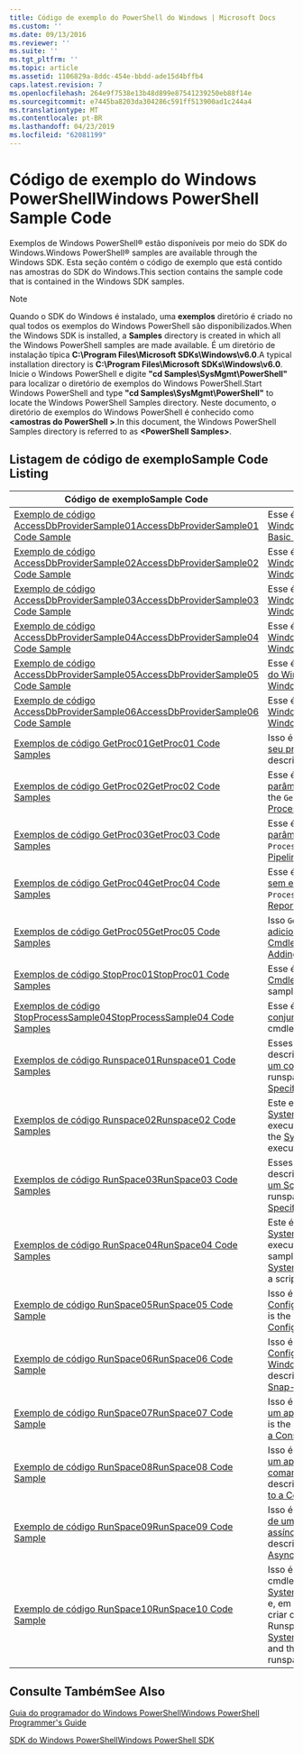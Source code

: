 ```yaml
---
title: Código de exemplo do PowerShell do Windows | Microsoft Docs
ms.custom: ''
ms.date: 09/13/2016
ms.reviewer: ''
ms.suite: ''
ms.tgt_pltfrm: ''
ms.topic: article
ms.assetid: 1106829a-8ddc-454e-bbdd-ade15d4bffb4
caps.latest.revision: 7
ms.openlocfilehash: 264e9f7538e13b48d899e87541239250eb88f14e
ms.sourcegitcommit: e7445ba8203da304286c591ff513900ad1c244a4
ms.translationtype: MT
ms.contentlocale: pt-BR
ms.lasthandoff: 04/23/2019
ms.locfileid: "62081199"
---
```

# <a name="windows-powershell-sample-code"></a><span data-ttu-id="ebad3-102">Código de exemplo do Windows PowerShell</span><span class="sxs-lookup"><span data-stu-id="ebad3-102">Windows PowerShell Sample Code</span></span>

<span data-ttu-id="ebad3-103">Exemplos de Windows PowerShell® estão disponíveis por meio do SDK do Windows.</span><span class="sxs-lookup"><span data-stu-id="ebad3-103">Windows PowerShell® samples are available through the Windows SDK.</span></span> <span data-ttu-id="ebad3-104">Esta seção contém o código de exemplo que está contido nas amostras do SDK do Windows.</span><span class="sxs-lookup"><span data-stu-id="ebad3-104">This section contains the sample code that is contained in the Windows SDK samples.</span></span>

> [!NOTE]
> <span data-ttu-id="ebad3-105">Quando o SDK do Windows é instalado, uma **exemplos** diretório é criado no qual todos os exemplos do Windows PowerShell são disponibilizados.</span><span class="sxs-lookup"><span data-stu-id="ebad3-105">When the Windows SDK is installed, a **Samples** directory is created in which all the Windows PowerShell samples are made available.</span></span> <span data-ttu-id="ebad3-106">É um diretório de instalação típica **C:\Program Files\Microsoft SDKs\Windows\v6.0**.</span><span class="sxs-lookup"><span data-stu-id="ebad3-106">A typical installation directory is **C:\Program Files\Microsoft SDKs\Windows\v6.0**.</span></span> <span data-ttu-id="ebad3-107">Inicie o Windows PowerShell e digite **"cd Samples\SysMgmt\PowerShell"** para localizar o diretório de exemplos do Windows PowerShell.</span><span class="sxs-lookup"><span data-stu-id="ebad3-107">Start Windows PowerShell and type **"cd Samples\SysMgmt\PowerShell"**  to locate the Windows PowerShell Samples directory.</span></span> <span data-ttu-id="ebad3-108">Neste documento, o diretório de exemplos do Windows PowerShell é conhecido como  **\<amostras do PowerShell >**.</span><span class="sxs-lookup"><span data-stu-id="ebad3-108">In this document, the Windows PowerShell Samples directory is referred to as **\<PowerShell Samples>**.</span></span>

## <a name="sample-code-listing"></a><span data-ttu-id="ebad3-109">Listagem de código de exemplo</span><span class="sxs-lookup"><span data-stu-id="ebad3-109">Sample Code Listing</span></span>

|<span data-ttu-id="ebad3-110">Código de exemplo</span><span class="sxs-lookup"><span data-stu-id="ebad3-110">Sample Code</span></span>|<span data-ttu-id="ebad3-111">Descrição</span><span class="sxs-lookup"><span data-stu-id="ebad3-111">Description</span></span>|
|-----------------|-----------------|
|[<span data-ttu-id="ebad3-112">Exemplo de código AccessDbProviderSample01</span><span class="sxs-lookup"><span data-stu-id="ebad3-112">AccessDbProviderSample01 Code Sample</span></span>](./accessdbprovidersample01-code-sample.md)|<span data-ttu-id="ebad3-113">Esse é o provedor descrito em [criando um provedor básico do Windows PowerShell](./creating-a-basic-windows-powershell-provider.md).</span><span class="sxs-lookup"><span data-stu-id="ebad3-113">This is the provider described in [Creating a Basic Windows PowerShell Provider](./creating-a-basic-windows-powershell-provider.md).</span></span>|
|[<span data-ttu-id="ebad3-114">Exemplo de código AccessDbProviderSample02</span><span class="sxs-lookup"><span data-stu-id="ebad3-114">AccessDbProviderSample02 Code Sample</span></span>](./accessdbprovidersample02-code-sample.md)|<span data-ttu-id="ebad3-115">Esse é o provedor descrito em [criando um provedor de unidade do Windows PowerShell](./creating-a-windows-powershell-drive-provider.md).</span><span class="sxs-lookup"><span data-stu-id="ebad3-115">This is the provider described in [Creating a Windows PowerShell Drive Provider](./creating-a-windows-powershell-drive-provider.md).</span></span>|
|[<span data-ttu-id="ebad3-116">Exemplo de código AccessDbProviderSample03</span><span class="sxs-lookup"><span data-stu-id="ebad3-116">AccessDbProviderSample03 Code Sample</span></span>](./accessdbprovidersample03-code-sample.md)|<span data-ttu-id="ebad3-117">Esse é o provedor descrito em [criando um provedor de Item do Windows PowerShell](./creating-a-windows-powershell-item-provider.md).</span><span class="sxs-lookup"><span data-stu-id="ebad3-117">This is the provider described in [Creating a Windows PowerShell Item Provider](./creating-a-windows-powershell-item-provider.md).</span></span>|
|[<span data-ttu-id="ebad3-118">Exemplo de código AccessDbProviderSample04</span><span class="sxs-lookup"><span data-stu-id="ebad3-118">AccessDbProviderSample04 Code Sample</span></span>](./accessdbprovidersample04-code-sample.md)|<span data-ttu-id="ebad3-119">Esse é o provedor descrito em [criando um provedor de contêiner do Windows PowerShell](./creating-a-windows-powershell-container-provider.md).</span><span class="sxs-lookup"><span data-stu-id="ebad3-119">This is the provider described in [Creating a Windows PowerShell Container Provider](./creating-a-windows-powershell-container-provider.md).</span></span>|
|[<span data-ttu-id="ebad3-120">Exemplo de código AccessDbProviderSample05</span><span class="sxs-lookup"><span data-stu-id="ebad3-120">AccessDbProviderSample05 Code Sample</span></span>](./accessdbprovidersample05-code-sample.md)|<span data-ttu-id="ebad3-121">Esse é o provedor descrito em [criando um provedor de navegação do Windows PowerShell](./creating-a-windows-powershell-navigation-provider.md).</span><span class="sxs-lookup"><span data-stu-id="ebad3-121">This is the provider described in [Creating a Windows PowerShell Navigation Provider](./creating-a-windows-powershell-navigation-provider.md).</span></span>|
|[<span data-ttu-id="ebad3-122">Exemplo de código AccessDbProviderSample06</span><span class="sxs-lookup"><span data-stu-id="ebad3-122">AccessDbProviderSample06 Code Sample</span></span>](./accessdbprovidersample06-code-sample.md)|<span data-ttu-id="ebad3-123">Esse é o provedor descrito em [criando um provedor de conteúdo do Windows PowerShell](./creating-a-windows-powershell-content-provider.md).</span><span class="sxs-lookup"><span data-stu-id="ebad3-123">This is the provider described in [Creating a Windows PowerShell Content Provider](./creating-a-windows-powershell-content-provider.md).</span></span>|
|[<span data-ttu-id="ebad3-124">Exemplos de código GetProc01</span><span class="sxs-lookup"><span data-stu-id="ebad3-124">GetProc01 Code Samples</span></span>](./getproc01-code-samples.md)|<span data-ttu-id="ebad3-125">Isso é básica `Get-Process` cmdlet de exemplo descrito em [criando seu primeiro Cmdlet](../cmdlet/creating-a-cmdlet-without-parameters.md).</span><span class="sxs-lookup"><span data-stu-id="ebad3-125">This is the basic `Get-Process` cmdlet sample described in [Creating Your First Cmdlet](../cmdlet/creating-a-cmdlet-without-parameters.md).</span></span>|
|[<span data-ttu-id="ebad3-126">Exemplos de código GetProc02</span><span class="sxs-lookup"><span data-stu-id="ebad3-126">GetProc02 Code Samples</span></span>](./getproc02-code-samples.md)|<span data-ttu-id="ebad3-127">Esse é o `Get-Process` cmdlet de exemplo descrito em [adicionando parâmetros essa entrada de linha de comando de processo](../cmdlet/adding-parameters-that-process-command-line-input.md).</span><span class="sxs-lookup"><span data-stu-id="ebad3-127">This is the `Get-Process` cmdlet sample described in [Adding Parameters that Process Command-Line Input](../cmdlet/adding-parameters-that-process-command-line-input.md).</span></span>|
|[<span data-ttu-id="ebad3-128">Exemplos de código GetProc03</span><span class="sxs-lookup"><span data-stu-id="ebad3-128">GetProc03 Code Samples</span></span>](./getproc03-code-samples.md)|<span data-ttu-id="ebad3-129">Esse é o `Get-Process` cmdlet de exemplo descrito em [adicionando parâmetros de entrada do Pipeline esse processo](../cmdlet/adding-parameters-that-process-pipeline-input.md).</span><span class="sxs-lookup"><span data-stu-id="ebad3-129">This is the `Get-Process` cmdlet sample described in [Adding Parameters that Process Pipeline Input](../cmdlet/adding-parameters-that-process-pipeline-input.md).</span></span>|
|[<span data-ttu-id="ebad3-130">Exemplos de código GetProc04</span><span class="sxs-lookup"><span data-stu-id="ebad3-130">GetProc04 Code Samples</span></span>](./getproc04-code-samples.md)|<span data-ttu-id="ebad3-131">Esse é o `Get-Process` cmdlet de exemplo descrito em [adicionando sem encerramento relatório de erros para o Cmdlet](../cmdlet/adding-non-terminating-error-reporting-to-your-cmdlet.md).</span><span class="sxs-lookup"><span data-stu-id="ebad3-131">This is the `Get-Process` cmdlet sample described in [Adding Nonterminating Error Reporting to Your Cmdlet](../cmdlet/adding-non-terminating-error-reporting-to-your-cmdlet.md).</span></span>|
|[<span data-ttu-id="ebad3-132">Exemplos de código GetProc05</span><span class="sxs-lookup"><span data-stu-id="ebad3-132">GetProc05 Code Samples</span></span>](./getproc05-code-samples.md)|<span data-ttu-id="ebad3-133">Isso `Get-Process` cmdlet é semelhante ao cmdlet descrito [adicionando sem encerramento relatório de erros para o Cmdlet](../cmdlet/adding-non-terminating-error-reporting-to-your-cmdlet.md).</span><span class="sxs-lookup"><span data-stu-id="ebad3-133">This `Get-Process` cmdlet is similar to the cmdlet described in [Adding Nonterminating Error Reporting to Your Cmdlet](../cmdlet/adding-non-terminating-error-reporting-to-your-cmdlet.md).</span></span>|
|[<span data-ttu-id="ebad3-134">Exemplos de código StopProc01</span><span class="sxs-lookup"><span data-stu-id="ebad3-134">StopProc01 Code Samples</span></span>](./stopproc01-code-samples.md)|<span data-ttu-id="ebad3-135">Esse é o `Stop-Process` cmdlet de exemplo descrito em [criando um Cmdlet que modifica o sistema](../cmdlet/creating-a-cmdlet-that-modifies-the-system.md).</span><span class="sxs-lookup"><span data-stu-id="ebad3-135">This is the `Stop-Process` cmdlet sample described in [Creating a Cmdlet That Modifies the System](../cmdlet/creating-a-cmdlet-that-modifies-the-system.md).</span></span>|
|[<span data-ttu-id="ebad3-136">Exemplos de código StopProcessSample04</span><span class="sxs-lookup"><span data-stu-id="ebad3-136">StopProcessSample04 Code Samples</span></span>](./stopprocesssample04-code-samples.md)|<span data-ttu-id="ebad3-137">Esse é o `Stop-Process` cmdlet de exemplo descrito em [adicionando conjuntos de parâmetros para um Cmdlet](../cmdlet/adding-parameter-sets-to-a-cmdlet.md).</span><span class="sxs-lookup"><span data-stu-id="ebad3-137">This is the `Stop-Process` cmdlet sample described in [Adding Parameter Sets to a Cmdlet](../cmdlet/adding-parameter-sets-to-a-cmdlet.md).</span></span>|
|[<span data-ttu-id="ebad3-138">Exemplos de código Runspace01</span><span class="sxs-lookup"><span data-stu-id="ebad3-138">Runspace01 Code Samples</span></span>](./runspace01-code-samples.md)|<span data-ttu-id="ebad3-139">Esses são os exemplos de código para o espaço de execução descrito na [criação de um Console do aplicativo que é executado um comando especificado](http://msdn.microsoft.com/en-us/793a6570-a072-4799-840b-172f28ce620e).</span><span class="sxs-lookup"><span data-stu-id="ebad3-139">These are the code samples for the runspace described in [Creating a Console Application That Runs a Specified Command](http://msdn.microsoft.com/en-us/793a6570-a072-4799-840b-172f28ce620e).</span></span>|
|[<span data-ttu-id="ebad3-140">Exemplos de código Runspace02</span><span class="sxs-lookup"><span data-stu-id="ebad3-140">Runspace02 Code Samples</span></span>](./runspace02-code-samples.md)|<span data-ttu-id="ebad3-141">Este exemplo usa o [System.Management.Automation.Runspaceinvoke](/dotnet/api/System.Management.Automation.RunspaceInvoke) classe para executar o `Get-Process` cmdlet sincronicamente.</span><span class="sxs-lookup"><span data-stu-id="ebad3-141">This sample uses the [System.Management.Automation.Runspaceinvoke](/dotnet/api/System.Management.Automation.RunspaceInvoke) class to execute the `Get-Process` cmdlet synchronously.</span></span>|
|[<span data-ttu-id="ebad3-142">Exemplos de código RunSpace03</span><span class="sxs-lookup"><span data-stu-id="ebad3-142">RunSpace03 Code Samples</span></span>](./runspace03-code-samples.md)|<span data-ttu-id="ebad3-143">Esses são os exemplos de código para o espaço de execução descrito na [criando um Console do aplicativo que é executado em um Script especificado](http://msdn.microsoft.com/en-us/a93e6006-36db-4bcc-b9da-c5bebf4ffd68).</span><span class="sxs-lookup"><span data-stu-id="ebad3-143">These are the code samples for the runspace described in [Creating a Console Application That Runs a Specified Script](http://msdn.microsoft.com/en-us/a93e6006-36db-4bcc-b9da-c5bebf4ffd68).</span></span>|
|[<span data-ttu-id="ebad3-144">Exemplos de código RunSpace04</span><span class="sxs-lookup"><span data-stu-id="ebad3-144">RunSpace04 Code Samples</span></span>](./runspace04-code-samples.md)|<span data-ttu-id="ebad3-145">Este é um exemplo de código para um runspace que usa o [System.Management.Automation.Runspaceinvoke](/dotnet/api/System.Management.Automation.RunspaceInvoke) classe para executar um script que gera um erro de encerramento.</span><span class="sxs-lookup"><span data-stu-id="ebad3-145">This is a code sample for a runspace that uses the [System.Management.Automation.Runspaceinvoke](/dotnet/api/System.Management.Automation.RunspaceInvoke) class to execute a script that generates a terminating error.</span></span>|
|[<span data-ttu-id="ebad3-146">Exemplo de código RunSpace05</span><span class="sxs-lookup"><span data-stu-id="ebad3-146">RunSpace05 Code Sample</span></span>](./runspace05-code-sample.md)|<span data-ttu-id="ebad3-147">Isso é o código-fonte para o exemplo Runspace05 descrito [Configurando um RunspaceConfiguration do Runspace usando](http://msdn.microsoft.com/en-us/42681d19-2d05-4975-befd-afb1990e79b2).</span><span class="sxs-lookup"><span data-stu-id="ebad3-147">This is the source code for the Runspace05 sample described in [Configuring a Runspace Using RunspaceConfiguration](http://msdn.microsoft.com/en-us/42681d19-2d05-4975-befd-afb1990e79b2).</span></span>|
|[<span data-ttu-id="ebad3-148">Exemplo de código RunSpace06</span><span class="sxs-lookup"><span data-stu-id="ebad3-148">RunSpace06 Code Sample</span></span>](./runspace06-code-sample.md)|<span data-ttu-id="ebad3-149">Isso é o código-fonte para o exemplo Runspace06 descrito [Configurando um Runspace usando um Snap-in do PowerShell do Windows](http://msdn.microsoft.com/en-us/a7289ee8-9732-49ee-91c7-d533e9538b83).</span><span class="sxs-lookup"><span data-stu-id="ebad3-149">This is the source code for the Runspace06 sample described in [Configuring a Runspace Using a Windows PowerShell Snap-in](http://msdn.microsoft.com/en-us/a7289ee8-9732-49ee-91c7-d533e9538b83).</span></span>|
|[<span data-ttu-id="ebad3-150">Exemplo de código RunSpace07</span><span class="sxs-lookup"><span data-stu-id="ebad3-150">RunSpace07 Code Sample</span></span>](./runspace07-code-sample.md)|<span data-ttu-id="ebad3-151">Isso é o código-fonte para o exemplo Runspace07 descrito [criando um aplicativo que adiciona comandos do Console a um Pipeline](http://msdn.microsoft.com/en-us/01eb7808-e97b-4905-80be-9e2fa38c262e).</span><span class="sxs-lookup"><span data-stu-id="ebad3-151">This is the source code for the Runspace07 sample described in [Creating a Console Application That Adds Commands to a Pipeline](http://msdn.microsoft.com/en-us/01eb7808-e97b-4905-80be-9e2fa38c262e).</span></span>|
|[<span data-ttu-id="ebad3-152">Exemplo de código RunSpace08</span><span class="sxs-lookup"><span data-stu-id="ebad3-152">RunSpace08 Code Sample</span></span>](./runspace08-code-sample.md)|<span data-ttu-id="ebad3-153">Isso é o código-fonte para o exemplo Runspace08 descrito [criando um aplicativo que adiciona parâmetros do Console a um comando](http://msdn.microsoft.com/en-us/848b2b46-60f1-4a86-b448-cfc7c0cccfba).</span><span class="sxs-lookup"><span data-stu-id="ebad3-153">This is the source code for the Runspace08 sample described in [Creating a Console Application That Adds Parameters to a Command](http://msdn.microsoft.com/en-us/848b2b46-60f1-4a86-b448-cfc7c0cccfba).</span></span>|
|[<span data-ttu-id="ebad3-154">Exemplo de código RunSpace09</span><span class="sxs-lookup"><span data-stu-id="ebad3-154">RunSpace09 Code Sample</span></span>](./runspace09-code-sample.md)|<span data-ttu-id="ebad3-155">Isso é o código-fonte para o exemplo Runspace09 descrito [criação de um Console do aplicativo que invoca um Pipeline de forma assíncrona](http://msdn.microsoft.com/en-us/198c1c94-2a06-457e-93ce-c0d910618e47).</span><span class="sxs-lookup"><span data-stu-id="ebad3-155">This is the source code for the Runspace09 sample described in [Creating a Console Application That Invokes a Pipeline Asynchronously](http://msdn.microsoft.com/en-us/198c1c94-2a06-457e-93ce-c0d910618e47).</span></span>|
|[<span data-ttu-id="ebad3-156">Exemplo de código RunSpace10</span><span class="sxs-lookup"><span data-stu-id="ebad3-156">RunSpace10 Code Sample</span></span>](./runspace10-code-sample.md)|<span data-ttu-id="ebad3-157">Isso é o código-fonte para o exemplo Runspace10, que adiciona um cmdlet para [System.Management.Automation.Runspaces.Runspaceconfiguration](/dotnet/api/System.Management.Automation.Runspaces.RunspaceConfiguration) e, em seguida, usa as informações de configuração modificado para criar o espaço de execução.</span><span class="sxs-lookup"><span data-stu-id="ebad3-157">This is the source code for the Runspace10 sample, which adds a cmdlet to [System.Management.Automation.Runspaces.Runspaceconfiguration](/dotnet/api/System.Management.Automation.Runspaces.RunspaceConfiguration) and then uses the modified configuration information to create the runspace.</span></span>|

## <a name="see-also"></a><span data-ttu-id="ebad3-158">Consulte Também</span><span class="sxs-lookup"><span data-stu-id="ebad3-158">See Also</span></span>

[<span data-ttu-id="ebad3-159">Guia do programador do Windows PowerShell</span><span class="sxs-lookup"><span data-stu-id="ebad3-159">Windows PowerShell Programmer's Guide</span></span>](./windows-powershell-programmer-s-guide.md)

[<span data-ttu-id="ebad3-160">SDK do Windows PowerShell</span><span class="sxs-lookup"><span data-stu-id="ebad3-160">Windows PowerShell SDK</span></span>](../windows-powershell-reference.md)